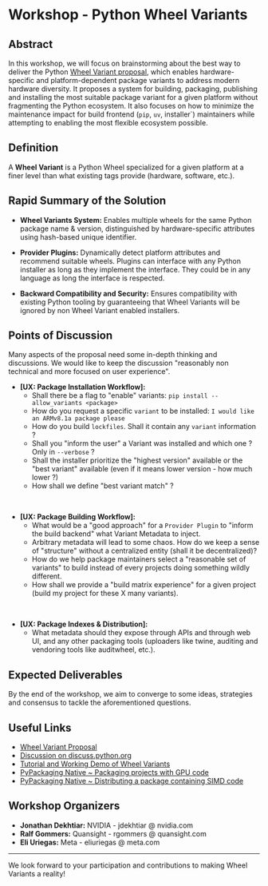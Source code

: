 # Workshop - Python Wheel Variants

## Abstract

In this workshop, we will focus on brainstorming about the best way to deliver the
Python [Wheel Variant proposal](site:proposals/pepxxx_wheel_variant_support/), which enables
hardware-specific and platform-dependent package variants to address modern hardware diversity. It proposes a system for
building, packaging, publishing and installing the most suitable package variant for a given platform without
fragmenting the Python ecosystem. It also focuses on how to minimize the maintenance impact for
build frontend (`pip`, `uv`, installer`) maintainers while attempting to enabling the most flexible ecosystem possible.

## Definition

A **Wheel Variant** is a Python Wheel specialized for a given platform at a finer level than what existing tags provide
(hardware, software, etc.).

## Rapid Summary of the Solution

- **Wheel Variants System:** Enables multiple wheels for the same Python package name & version, distinguished by
hardware-specific attributes using hash-based unique identifier.

- **Provider Plugins:** Dynamically detect platform attributes and recommend suitable wheels. Plugins can interface
with any Python installer as long as they implement the interface. They could be in any language as long the interface
is respected.

- **Backward Compatibility and Security:** Ensures compatibility with existing Python tooling by guaranteeing that Wheel
Variants will be ignored by non Wheel Variant enabled installers.

## Points of Discussion

Many aspects of the proposal need some in-depth thinking and discussions.
We would like to keep the discussion "reasonably non technical and more focused on user experience".

- **[UX: Package Installation Workflow]:**
    - Shall there be a flag to "enable" variants: `pip install --allow_variants <package>`
    - How do you request a specific `variant` to be installed: `I would like an ARMv8.1a package please`
    - How do you build `lockfiles`. Shall it contain any `variant` information ?
    - Shall you "inform the user" a Variant was installed and which one ? Only in `--verbose` ?
    - Shall the installer prioritize the "highest version" available or the "best variant" available (even if it means
    lower version - how much lower ?)
    - How shall we define "best variant match" ?

<br>

- **[UX: Package Building Workflow]:**
    - What would be a "good approach" for a `Provider Plugin` to "inform the build backend" what Variant Metadata to inject.
    - Arbitrary metadata will lead to some chaos. How do we keep a sense of "structure" without
    a centralized entity (shall it be decentralized)?
    - How do we help package maintainers select a "reasonable set of variants" to build instead of every projects doing
    something wildly different.
    - How shall we provide a "build matrix experience" for a given project (build my project for these X many variants).

<br>

- **[UX: Package Indexes & Distribution]:**
    - What metadata should they expose through APIs and through web UI, and any other packaging tools
    (uploaders like twine, auditing and vendoring tools like auditwheel, etc.).

## Expected Deliverables

By the end of the workshop, we aim to converge to some ideas, strategies and consensus to tackle the aforementioned questions.

## Useful Links

- [Wheel Variant Proposal](site:proposals/pepxxx_wheel_variant_support/)
- [Discussion on discuss.python.org](https://discuss.python.org/t/implementation-variants-rehashing-and-refocusing/54884)
- [Tutorial and Working Demo of Wheel Variants](https://github.com/wheelnext/pep_xxx_wheel_variants)
- [PyPackaging Native ~ Packaging projects with GPU code](https://pypackaging-native.github.io/key-issues/gpus/)
- [PyPackaging Native ~ Distributing a package containing SIMD code](https://pypackaging-native.github.io/key-issues/simd_support/ )

## Workshop Organizers

- **Jonathan Dekhtiar:** NVIDIA - jdekhtiar @ nvidia.com
- **Ralf Gommers:** Quansight - rgommers @ quansight.com
- **Eli Uriegas:** Meta - eliuriegas @ meta.com

<hr>

We look forward to your participation and contributions to making Wheel Variants a reality!
